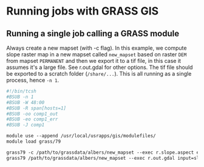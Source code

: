 # Running jobs with GRASS GIS

## Running a single job calling a GRASS module

Always create a new mapset (with -c flag). In this example, we compute slope raster map
in a new mapset called `new_mapset` based on raster `DEM` from mapset `PERMANENT` and
then we export it to a tif file, in this case it assumes it's a large file.
See r.out.gdal for other options. The tif file should be exported to a scratch folder
(`/share/...`). This is all running as a single process, hence `-n 1`.

```tcsh
#!/bin/tcsh
#BSUB -n 1
#BSUB -W 48:00
#BSUB -R span[hosts=1]
#BSUB -oo comp1_out
#BSUB -eo comp1_err
#BSUB -J comp1

module use --append /usr/local/usrapps/gis/modulefiles/
module load grass/79

grass79 -c /path/to/grassdata/albers/new_mapset --exec r.slope.aspect elevation=DEM@PERMANENT slope=slope
grass79 /path/to/grassdata/albers/new_mapset --exec r.out.gdal input=slope output=/share/path/to/slope.tif type=Float32 createopt="COMPRESS=LZW,PREDICTOR=3,BIGTIFF=YES"
```
